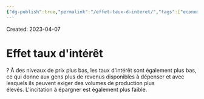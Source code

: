 ```yaml
---
{"dg-publish":true,"permalink":"/effet-taux-d-interet/","tags":["economy","gardenEntry","gardenEntry","gardenEntry","gardenEntry","gardenEntry","gardenEntry","gardenEntry","gardenEntry","gardenEntry"]}
---
```


Created: 2023-04-07

# Effet taux d'intérêt
?
À des niveaux de prix plus bas, les taux d'intérêt sont également plus bas, ce qui donne aux gens plus de revenus disponibles à dépenser et avec lesquels ils peuvent exiger des volumes de production plus élevés. L'incitation à épargner est également plus faible.
<!--SR:!2023-07-25,69,250-->